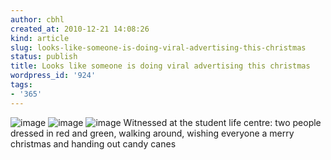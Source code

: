 ```yaml
---
author: cbhl
created_at: 2010-12-21 14:08:26
kind: article
slug: looks-like-someone-is-doing-viral-advertising-this-christmas
status: publish
title: Looks like someone is doing viral advertising this christmas
wordpress_id: '924'
tags:
- '365'
---
```


![image](http://images.azuresky.ca/blog/wp-content/uploads/2010/12/wpid-1292958460106.jpg)
![image](http://images.azuresky.ca/blog/wp-content/uploads/2010/12/wpid-IMG_20101221_140216.jpg)
![image](http://images.azuresky.ca/blog/wp-content/uploads/2010/12/wpid-IMG_20101221_140144.jpg)
Witnessed at the student life centre: two people dressed in red and
green, walking around, wishing everyone a merry christmas and handing
out candy canes

